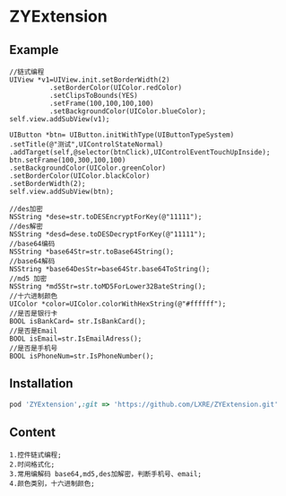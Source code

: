 # ZYExtension


## Example
    //链式编程
    UIView *v1=UIView.init.setBorderWidth(2)
              .setBorderColor(UIColor.redColor)
              .setClipsToBounds(YES)
              .setFrame(100,100,100,100)
              .setBackgroundColor(UIColor.blueColor);
    self.view.addSubView(v1);
    
    UIButton *btn= UIButton.initWithType(UIButtonTypeSystem)
    .setTitle(@"测试",UIControlStateNormal)
    .addTarget(self,@selector(btnClick),UIControlEventTouchUpInside);
    btn.setFrame(100,300,100,100)
    .setBackgroundColor(UIColor.greenColor)
    .setBorderColor(UIColor.blackColor)
    .setBorderWidth(2);
    self.view.addSubView(btn);
    
    //des加密
    NSString *dese=str.toDESEncryptForKey(@"11111");
    //des解密
    NSString *desd=dese.toDESDecryptForKey(@"11111");
    //base64编码
    NSString *base64Str=str.toBase64String();
    //base64解码
    NSString *base64DesStr=base64Str.base64ToString();
    //md5 加密
    NSString *md5Str=str.toMD5ForLower32BateString();
    //十六进制颜色
    UIColor *color=UIColor.colorWithHexString(@"#ffffff");
    //是否是银行卡
    BOOL isBankCard= str.IsBankCard();
    //是否是Email
    BOOL isEmail=str.IsEmailAdress();
    //是否是手机号
    BOOL isPhoneNum=str.IsPhoneNumber();
## Installation

```ruby
pod 'ZYExtension',:git => 'https://github.com/LXRE/ZYExtension.git'
```
## Content
```
1.控件链式编程;
2.时间格式化;
3.常用编解码 base64,md5,des加解密，判断手机号、email;
4.颜色类别，十六进制颜色;
```


